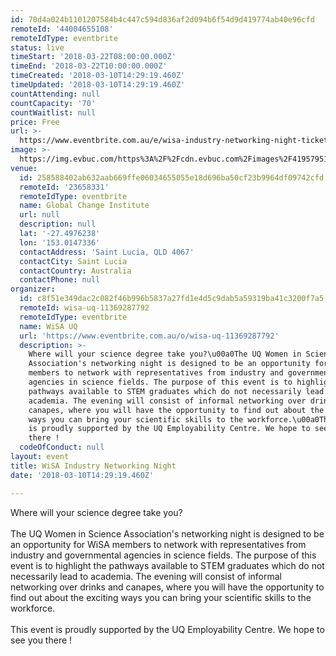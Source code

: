 ```yaml
---
id: 70d4a024b1101207584b4c447c594d836af2d094b6f54d9d419774ab40e96cfd
remoteId: '44004655108'
remoteIdType: eventbrite
status: live
timeStart: '2018-03-22T08:00:00.000Z'
timeEnd: '2018-03-22T10:00:00.000Z'
timeCreated: '2018-03-10T14:29:19.460Z'
timeUpdated: '2018-03-10T14:29:19.460Z'
countAttending: null
countCapacity: '70'
countWaitlist: null
price: Free
url: >-
  https://www.eventbrite.com.au/e/wisa-industry-networking-night-tickets-44004655108?aff=ebapi
image: >-
  https://img.evbuc.com/https%3A%2F%2Fcdn.evbuc.com%2Fimages%2F41957951%2F186597435331%2F1%2Foriginal.jpg?s=c5f2ba6daca52420caa64ffa15427633
venue:
  id: 258588402ab632aab669ffe06034655055e18d696ba50cf23b9964df09742cfd
  remoteId: '23658331'
  remoteIdType: eventbrite
  name: Global Change Institute
  url: null
  description: null
  lat: '-27.4976238'
  lon: '153.0147336'
  contactAddress: 'Saint Lucia, QLD 4067'
  contactCity: Saint Lucia
  contactCountry: Australia
  contactPhone: null
organizer:
  id: c8f51e349dac2c082f46b996b5837a27fd1e4d5c9dab5a59319ba41c3200f7a5
  remoteId: wisa-uq-11369287792
  remoteIdType: eventbrite
  name: WiSA UQ
  url: 'https://www.eventbrite.com.au/o/wisa-uq-11369287792'
  description: >-
    Where will your science degree take you?\u00a0The UQ Women in Science
    Association's networking night is designed to be an opportunity for WiSA
    members to network with representatives from industry and governmental
    agencies in science fields. The purpose of this event is to highlight the
    pathways available to STEM graduates which do not necessarily lead to
    academia. The evening will consist of informal networking over drinks and
    canapes, where you will have the opportunity to find out about the exciting
    ways you can bring your scientific skills to the workforce.\u00a0This event
    is proudly supported by the UQ Employability Centre. We hope to see you
    there !
  codeOfConduct: null
layout: event
title: WiSA Industry Networking Night
date: '2018-03-10T14:29:19.460Z'

---
```

<P><SPAN>Where will your science degree take you? </SPAN><BR><BR><SPAN>The UQ Women in Science Association's networking night is designed to be an opportunity for WiSA members to network with representatives from industry and governmental agencies in science fields. The purpose of this event is to highlight the pathways available to STEM graduates which do not necessarily lead to academia. The evening will consist of informal networking over drinks and canapes, where you will have the opportunity to find out about the exciting ways you can bring your scientific skills to the workforce. </SPAN><BR><BR><SPAN>This event is proudly supported by the UQ Employability Centre. We hope to see you there !</SPAN></P>
